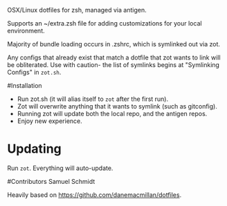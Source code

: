 OSX/Linux dotfiles for zsh, managed via antigen.

Supports an ~/extra.zsh file for adding customizations for your local
environment.

Majority of bundle loading occurs in .zshrc, which is symlinked out via zot.

Any configs that already exist that match a dotfile that zot wants to link will
be obliterated. Use with caution- the list of symlinks begins at "Symlinking Configs"
in `zot.sh`.

#Installation
* Run zot.sh (it will alias itself to `zot` after the first run).
* Zot will overwrite anything that it wants to symlink (such as gitconfig).
* Running zot will update both the local repo, and the antigen repos.
* Enjoy new experience.

# Updating
Run `zot`. Everything will auto-update.

#Contributors
Samuel Schmidt

Heavily based on https://github.com/danemacmillan/dotfiles.
